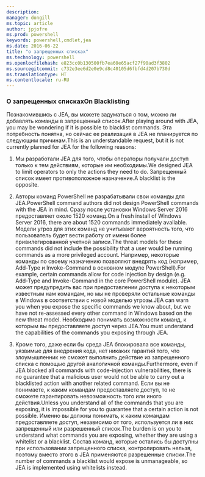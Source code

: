 ```yaml
---
description: 
manager: dongill
ms.topic: article
author: jpjofre
ms.prod: powershell
keywords: powershell,cmdlet,jea
ms.date: 2016-06-22
title: "о запрещенных списках"
ms.technology: powershell
ms.openlocfilehash: e823cc0b130500fb7ea60e65acf27f90ad3f3802
ms.sourcegitcommit: c732e3ee6d2e0e9cd8c40105d6fbfd4d207b730d
ms.translationtype: HT
ms.contentlocale: ru-RU
---
```

### <a name="on-blacklisting"></a><span data-ttu-id="19257-103">О запрещенных списках</span><span class="sxs-lookup"><span data-stu-id="19257-103">On Blacklisting</span></span>
<span data-ttu-id="19257-104">Познакомившись с JEA, вы можете задуматься о том, можно ли добавлять команды в запрещенный список.</span><span class="sxs-lookup"><span data-stu-id="19257-104">After playing around with JEA, you may be wondering if it is possible to blacklist commands.</span></span>
<span data-ttu-id="19257-105">Эта потребность понятна, но сейчас ее реализация в JEA не планируется по следующим причинам.</span><span class="sxs-lookup"><span data-stu-id="19257-105">This is an understandable request, but it is not currently planned for JEA for the following reasons:</span></span>

1.  <span data-ttu-id="19257-106">Мы разработали JEA для того, чтобы операторы получали доступ только к тем действиям, которые им необходимы.</span><span class="sxs-lookup"><span data-stu-id="19257-106">We designed JEA to limit operators to only the actions they need to do.</span></span>
<span data-ttu-id="19257-107">Запрещенный список имеет противоположное назначение.</span><span class="sxs-lookup"><span data-stu-id="19257-107">A blacklist is the opposite.</span></span>

2.  <span data-ttu-id="19257-108">Авторы команд PowerShell не разрабатывали свои команды для JEA.</span><span class="sxs-lookup"><span data-stu-id="19257-108">PowerShell command authors did not design PowerShell commands with the JEA in mind.</span></span>
<span data-ttu-id="19257-109">Сразу после установки Windows Server 2016 предоставляет около 1520 команд.</span><span class="sxs-lookup"><span data-stu-id="19257-109">On a fresh install of Windows Server 2016, there are about 1520 commands immediately available.</span></span>
<span data-ttu-id="19257-110">Модели угроз для этих команд не учитывают вероятность того, что пользователь будет вести работу от имени более привилегированной учетной записи.</span><span class="sxs-lookup"><span data-stu-id="19257-110">The threat models for these commands did not include the possibility that a user would be running commands as a more privileged account.</span></span>
<span data-ttu-id="19257-111">Например, некоторые команды по своему назначению позволяют внедрять код (например, Add-Type и Invoke-Command в основном модуле PowerShell).</span><span class="sxs-lookup"><span data-stu-id="19257-111">For example, certain commands allow for code injection by design (e.g. Add-Type and Invoke-Command in the core PowerShell module).</span></span>
<span data-ttu-id="19257-112">JEA может предупредить вас при предоставлении доступа к некоторым известным нам командам, но мы не проверяли остальные команды в Windows в соответствии с новой моделью угрозы.</span><span class="sxs-lookup"><span data-stu-id="19257-112">JEA can warn you when you expose the specific commands we know about, but we have not re-assessed every other command in Windows based on the new threat model.</span></span>
<span data-ttu-id="19257-113">Необходимо понимать возможности команд, к которым вы предоставляете доступ через JEA.</span><span class="sxs-lookup"><span data-stu-id="19257-113">You must understand the capabilities of the commands you exposing through JEA.</span></span>  

3.  <span data-ttu-id="19257-114">Кроме того, даже если бы среда JEA блокировала все команды, уязвимые для внедрения кода, нет никаких гарантий того, что злоумышленник не сможет выполнить действие из запрещенного списка с помощью другой аналогичной команды.</span><span class="sxs-lookup"><span data-stu-id="19257-114">Furthermore, even if JEA blocked all commands with code-injection vulnerabilities, there is no guarantee that a malicious user would not be able to carry out a blacklisted action with another related command.</span></span>
<span data-ttu-id="19257-115">Если вы не понимаете, к каким командам предоставляете доступ, то не сможете гарантировать невозможность того или иного действия.</span><span class="sxs-lookup"><span data-stu-id="19257-115">Unless you understand all of the commands that you are exposing, it is impossible for you to guarantee that a certain action is not possible.</span></span>
<span data-ttu-id="19257-116">Именно вы должны понимать, к каким командам предоставляете доступ, независимо от того, используется ли в них запрещенный или разрешенный список.</span><span class="sxs-lookup"><span data-stu-id="19257-116">The burden is on you to understand what commands you are exposing, whether they are using a whitelist or a blacklist.</span></span>
<span data-ttu-id="19257-117">Состав команд, которые остались бы доступны при использовании запрещенного списка, контролировать нельзя, поэтому вместо этого в JEA применяются разрешенные списки.</span><span class="sxs-lookup"><span data-stu-id="19257-117">The number of commands a blacklist would expose is unmanageable, so JEA is implemented using whitelists instead.</span></span>

